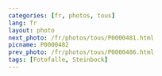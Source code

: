 ```yaml
---
categories: [fr, photos, tous]
lang: fr
layout: photo
next_photo: /fr/photos/tous/P0000481.html
picname: P0000482
prev_photo: /fr/photos/tous/P0000486.html
tags: [Fotofalle, Steinbock]
---
```

